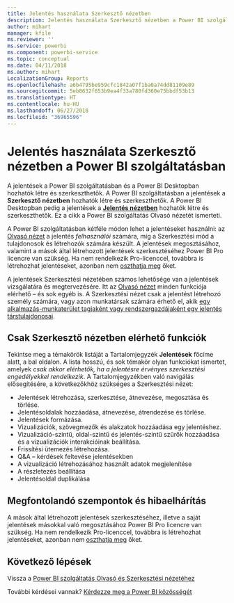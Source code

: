 ```yaml
---
title: Jelentés használata Szerkesztő nézetben
description: Jelentés használata Szerkesztő nézetben a Power BI szolgáltatásban
author: mihart
manager: kfile
ms.reviewer: ''
ms.service: powerbi
ms.component: powerbi-service
ms.topic: conceptual
ms.date: 04/11/2018
ms.author: mihart
LocalizationGroup: Reports
ms.openlocfilehash: a6b4795be959cfc1842a07f1ba0a74dd81109e89
ms.sourcegitcommit: 5eb8632f653b9ea4f33a780fd360e75bbdf53b13
ms.translationtype: HT
ms.contentlocale: hu-HU
ms.lasthandoff: 06/27/2018
ms.locfileid: "36965596"
---
```

# <a name="interact-with-a-report-in-editing-view-in-power-bi-service"></a>Jelentés használata Szerkesztő nézetben a Power BI szolgáltatásban
A jelentések a Power BI szolgáltatásban és a Power BI Desktopban hozhatók létre és szerkeszthetők. A Power BI szolgáltatásban a jelentések a **Szerkesztő nézetben** hozhatók létre és szerkeszthetők. A Power BI Desktopban pedig a jelentések a [**Jelentés nézetben**](desktop-report-view.md) hozhatók létre és szerkeszthetők. Ez a cikk a Power BI szolgáltatás Olvasó nézetét ismerteti. 

A Power BI szolgáltatásban kétféle módon lehet a jelentéseket használni: az [Olvasó nézet](service-reading-view-and-editing-view.md) a jelentés *felhasználói* számára, míg a Szerkesztési mód a tulajdonosok és létrehozók számára készült.  A jelentések megosztásához, valamint a mások által létrehozott jelentések szerkesztéséhez Power BI Pro licencre van szükség. Ha nem rendelkezik Pro-licenccel, továbbra is létrehozhat jelentéseket, azonban nem [oszthatja meg](service-share-reports.md) őket.    

A jelentések Szerkesztési nézetében számos lehetősége van a jelentések vizsgálatára és megtervezésére. Itt az [Olvasó nézet](service-reading-view-and-editing-view.md) minden funkciója elérhető – és sok egyéb is. A Szerkesztési nézet csak a jelentést létrehozó személy számára, vagy azon munkatársak számára érhető el, akik [egy alkalmazás-munkaterület tagjaként vagy rendszergazdájaként egy jelentés társtulajdonosai](service-create-distribute-apps.md).

## <a name="functionality-only-available-in-editing-view"></a>Csak Szerkesztő nézetben elérhető funkciók
Tekintse meg a témakörök listáját a Tartalomjegyzék **Jelentések** főcíme alatt, a bal oldalon. A lista hosszú, és sok témakör olyan funkciókat ismertet, amelyek *csak akkor elérhetők, ha a jelentésre érvényes szerkesztési engedélyekkel rendelkezik*.  A Tartalomjegyzékben való navigálás elősegítésére, a következőkhöz szükséges a Szerkesztési nézet:

* Jelentések létrehozása, szerkesztése, átnevezése, megosztása és törlése.
* Jelentésoldalak hozzáadása, átnevezése, átrendezése és törlése.
* Jelentések formázása.
* Vizualizációk, szövegmezők és alakzatok hozzáadása egy jelentéshez.
* Vizualizáció-szintű, oldal-szintű és jelentés-szintű szűrők hozzáadása és a vizualizációk interakcióinak beállítása.
* Frissítési ütemezés létrehozása.
* Q&A – kérdések feltevése jelentésekben
* A vizualizáció létrehozásához használt adatok megjelenítése 
* A részletezés beállítása
* Jelentésoldal duplikálása

## <a name="considerations-and-troubleshooting"></a>Megfontolandó szempontok és hibaelhárítás
A mások által létrehozott jelentések szerkesztéséhez, illetve a saját jelentések másokkal való megosztásához Power BI Pro licencre van szükség.  Ha nem rendelkezik Pro-licenccel, továbbra is létrehozhat jelentéseket, azonban nem [oszthatja meg](service-share-reports.md) őket.


## <a name="next-steps"></a>Következő lépések
Vissza a [Power BI szolgáltatás Olvasó és Szerkesztési nézetéhez](service-reading-view-and-editing-view.md)

További kérdései vannak? [Kérdezze meg a Power BI közösségét](http://community.powerbi.com/)

